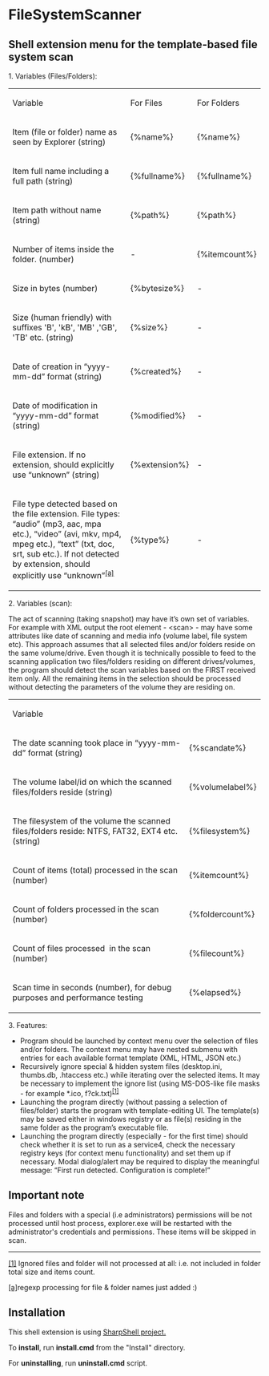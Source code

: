 # FileSystemScanner
## Shell extension menu for the template-based file system scan

<html><head>
<p class="c2"><span></span></p><p class="c2"><span></span></p><p class="c13"><span class="c6">1. Variables (Files/Folders):</span></p><p class="c2"><span></span></p><a id="t.daea2f8fc3eadeb35b2b83449ef348af037d3971"></a><a id="t.0"></a><table class="c20"><tbody><tr class="c9"><td class="c18" colspan="1" rowspan="1"><p class="c10"><span class="c16 c6 c12">Variable</span></p></td><td class="c17" colspan="1" rowspan="1"><p class="c10"><span class="c16 c6 c12">For Files</span></p></td><td class="c17" colspan="1" rowspan="1"><p class="c10"><span class="c16 c6 c12">For Folders</span></p></td></tr><tr class="c9"><td class="c18" colspan="1" rowspan="1"><p class="c7"><span>Item (file or folder) name as seen by Explorer (</span><span class="c14">string</span><span class="c5 c12">)</span></p></td><td class="c4" colspan="1" rowspan="1"><p class="c10"><span class="c3">{%name%}</span></p></td><td class="c4" colspan="1" rowspan="1"><p class="c10"><span class="c3">{%name%}</span></p></td></tr><tr class="c9"><td class="c18" colspan="1" rowspan="1"><p class="c7"><span class="c5 c12">Item full name including a full path (string)</span></p></td><td class="c4" colspan="1" rowspan="1"><p class="c10"><span class="c5 c3">{%fullname%}</span></p></td><td class="c4" colspan="1" rowspan="1"><p class="c10"><span class="c5 c3">{%fullname%}</span></p></td></tr><tr class="c9"><td class="c18" colspan="1" rowspan="1"><p class="c7"><span class="c5 c12">Item path without name (string)</span></p></td><td class="c4" colspan="1" rowspan="1"><p class="c10"><span class="c5 c3">{%path%}</span></p></td><td class="c4" colspan="1" rowspan="1"><p class="c10"><span class="c5 c3">{%path%}</span></p></td></tr><tr class="c9"><td class="c18" colspan="1" rowspan="1"><p class="c7"><span>Number of items inside the folder. (</span><span class="c14">number</span><span class="c5 c12">)</span></p></td><td class="c4" colspan="1" rowspan="1"><p class="c10"><span class="c5 c12">-</span></p></td><td class="c4" colspan="1" rowspan="1"><p class="c10"><span class="c5 c3">{%itemcount%}</span></p></td></tr><tr class="c9"><td class="c18" colspan="1" rowspan="1"><p class="c7"><span>Size in bytes (</span><span class="c14">number</span><span class="c5 c12">)</span></p></td><td class="c4" colspan="1" rowspan="1"><p class="c10"><span class="c5 c3">{%bytesize%}</span></p></td><td class="c4" colspan="1" rowspan="1"><p class="c10"><span>-</span></p></td></tr><tr class="c9"><td class="c18" colspan="1" rowspan="1"><p class="c7"><span>Size (human friendly) with suffixes &#39;B&#39;, &#39;kB&#39;, &#39;MB&#39; ,&#39;GB&#39;, &#39;TB&#39; etc. (</span><span class="c14">string</span><span class="c5 c12">)</span></p></td><td class="c4" colspan="1" rowspan="1"><p class="c10"><span class="c5 c3">{%size%}</span></p></td><td class="c4" colspan="1" rowspan="1"><p class="c10"><span>-</span></p></td></tr><tr class="c9"><td class="c18" colspan="1" rowspan="1"><p class="c7"><span>Date of creation in &ldquo;yyyy-mm-dd&rdquo; format (</span><span class="c14">string</span><span class="c5 c12">)</span></p></td><td class="c4" colspan="1" rowspan="1"><p class="c10"><span class="c3">{%created%}</span></p></td><td class="c4" colspan="1" rowspan="1"><p class="c10"><span>-</span></p></td></tr><tr class="c9"><td class="c18" colspan="1" rowspan="1"><p class="c7"><span>Date of modification in &ldquo;yyyy-mm-dd&rdquo; format (</span><span class="c14">string</span><span class="c5 c12">)</span></p></td><td class="c4" colspan="1" rowspan="1"><p class="c10"><span class="c3">{%modified%}</span></p></td><td class="c4" colspan="1" rowspan="1"><p class="c10"><span>-</span></p></td></tr><tr class="c9"><td class="c18" colspan="1" rowspan="1"><p class="c7"><span>File extension. If no extension, should explicitly use &ldquo;unknown&rdquo; (</span><span class="c14">string</span><span class="c5 c12">)</span></p></td><td class="c4" colspan="1" rowspan="1"><p class="c10"><span class="c5 c3">{%extension%}</span></p></td><td class="c4" colspan="1" rowspan="1"><p class="c10"><span>-</span></p></td></tr><tr class="c9"><td class="c18" colspan="1" rowspan="1"><p class="c7"><span>File type detected based on the file extension. File types: &ldquo;audio&rdquo; (mp3, aac, mpa etc.), &ldquo;video&rdquo; (avi, mkv, mp4, mpeg etc.), &ldquo;text&rdquo; (txt, doc, srt, sub etc.). If not detected by extension, should explicitly use &ldquo;unknown&rdquo;</span><sup><a href="#cmnt1" id="cmnt_ref1">[a]</a></sup></p></td><td class="c4" colspan="1" rowspan="1"><p class="c10"><span class="c3">{%type%}</span></p></td><td class="c4" colspan="1" rowspan="1"><p class="c10"><span>-</span></p></td></tr></tbody></table><p class="c2"><span></span></p><p class="c13">
<span class="c6">2. Variables (scan):</span></p><p class="c13"><span>The act of scanning (taking snapshot) may have it&rsquo;s own set of variables. For example with XML output the root element - &lt;scan&gt; - may have some attributes like date of scanning and media info (volume label, file system etc). This approach assumes that all selected files and/or folders reside on the same volume/drive. Even though it is technically possible to feed to the scanning application two files/folders residing on different drives/volumes, the program should detect the scan variables based on the FIRST received item only. All the remaining items in the selection should be processed without detecting the parameters of the volume they are residing on.</span></p><p class="c2"><span></span></p><p class="c2"><span></span></p><a id="t.83ceed99883298e356e8b96117d00707c8158828"></a><a id="t.1"></a><table class="c20"><tbody><tr class="c9"><td class="c1" colspan="1" rowspan="1"><p class="c10"><span class="c16 c6 c12">Variable</span></p></td><td class="c1" colspan="1" rowspan="1"><p class="c10 c30"><span class="c6 c12 c16"></span></p></td></tr><tr class="c9"><td class="c1" colspan="1" rowspan="1"><p class="c7"><span>The date scanning took place in &ldquo;yyyy-mm-dd&rdquo; format (</span><span class="c14">string</span><span class="c5 c12">)</span></p></td><td class="c1" colspan="1" rowspan="1"><p class="c10"><span class="c5 c3">{%scandate%}</span></p></td></tr><tr class="c9"><td class="c1" colspan="1" rowspan="1"><p class="c7"><span>The volume label/id on which the scanned files/folders reside (</span><span class="c14">string</span><span class="c5 c12">)</span></p></td><td class="c1" colspan="1" rowspan="1"><p class="c10"><span class="c5 c3">{%volumelabel%}</span></p></td></tr><tr class="c9"><td class="c1" colspan="1" rowspan="1"><p class="c7"><span>The filesystem of the volume the scanned files/folders reside: NTFS, FAT32, EXT4 etc. (</span><span class="c14">string</span><span class="c5 c12">)</span></p></td><td class="c1" colspan="1" rowspan="1"><p class="c10"><span class="c5 c3">{%filesystem%}</span></p></td></tr><tr class="c9"><td class="c1" colspan="1" rowspan="1"><p class="c7"><span class="c5 c12">Count of items (total) processed in the scan (number)</span></p></td><td class="c1" colspan="1" rowspan="1"><p class="c10"><span class="c5 c3">{%itemcount%}</span></p></td></tr><tr class="c9"><td class="c1" colspan="1" rowspan="1"><p class="c7"><span class="c5 c12">Count of folders processed in the scan (number)</span></p></td><td class="c1" colspan="1" rowspan="1"><p class="c10"><span class="c5 c3">{%foldercount%}</span></p></td></tr><tr class="c9"><td class="c1" colspan="1" rowspan="1"><p class="c7"><span class="c5 c12">Count of files processed &nbsp;in the scan (number)</span></p></td><td class="c1" colspan="1" rowspan="1"><p class="c10"><span class="c5 c3">{%filecount%}</span></p></td></tr><tr class="c9"><td class="c1" colspan="1" rowspan="1"><p class="c7"><span class="c5 c12">Scan time in seconds (number), for debug purposes and performance testing</span></p></td><td class="c1" colspan="1" rowspan="1"><p class="c10"><span class="c5 c3">{%elapsed%}</span></p></td></tr></tbody></table><p class="c2"><span></span></p><p class="c2"><span></span></p><p class="c13"><span class="c6">3. Features:</span></p><ul class="c28 lst-kix_up2ryue3bsgg-0 start"><li class="c11"><span>Program should be launched by context menu over the selection of files and/or folders. The context menu may have nested submenu with entries for each available format template (XML, HTML, JSON etc.)</span></li><li class="c11"><span>Recursively ignore special &amp; hidden system files (desktop.ini, thumbs.db, .htaccess etc.) while iterating over the selected items. It may be necessary to implement the ignore list (using MS-DOS-like file masks - for example *.ico, f?ck.txt)</span><sup><a href="#ftnt1" id="ftnt_ref1">[1]</a></sup></li><li class="c11"><span>Launching the program directly (without passing a selection of files/folder) starts the program with template-editing UI. The template(s) may be saved either in windows registry or as file(s) residing in the same folder as the program&rsquo;s executable file.</span></li><li class="c11"><span>Launching the program directly (especially - for the first time) should check whether it is set to run as a service</span><span class="c19">4</span><span>, check the necessary registry keys (for context menu functionality) and set them up if necessary. Modal dialog/alert may be required to display the meaningful message: &ldquo;First run detected. Configuration is complete!&rdquo;</span></li></ul><p class="c2"><span></span></p><h2 class="c13 c29" id="h.dal0197pl26f"><span>Important note</span></h2><p class="c13"><span>Files and folders with a special (i.e administrators) permissions will be not processed until host process, explorer.exe will be restarted with the administrator&#39;s credentials and permissions. These items will be skipped in scan.</span></p><p class="c2"><span></span></p><p class="c2"><span></span></p><p class="c13">
<p class="c2"><span></span></p><p class="c2"><span></span></p><hr class="c27"><div><p class="c8"><a href="#ftnt_ref1" id="ftnt1">[1]</a><span class="c22">&nbsp;Ignored files and folder will not processed at all: i.e. not included in folder total size and items count.</span></p></div><div class="c26"><p class="c7"><a href="#cmnt_ref1" id="cmnt1">[a]</a><span class="c5 c12">regexp processing for file &amp; folder names just added :)</span></p></div></body></html>

## Installation
This shell extension is using [SharpShell project.](https://github.com/dwmkerr/sharpshell)

To **install**, run **install.cmd** from the "Install" directory.

For **uninstalling**, run **uninstall.cmd** script.
